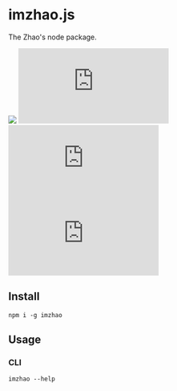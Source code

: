 # imzhao.js

The Zhao's node package.

[![](https://img.shields.io/npm/v/imzhao)](https://www.npmjs.com/package/imzhao)
[![](https://img.shields.io/github/license/archtaurus/imzhao.js)](https://github.com/archtaurus/imzhao.js)
[![](https://img.shields.io/librariesio/github/archtaurus/imzhao.js)](https://github.com/archtaurus/imzhao.js)
[![](https://img.shields.io/github/last-commit/archtaurus/imzhao.js)](https://github.com/archtaurus/imzhao.js)

## Install

``` shell
npm i -g imzhao
```

## Usage

### CLI

``` shell
imzhao --help
```
